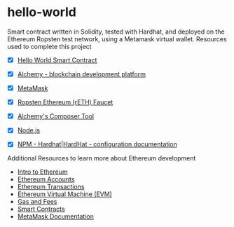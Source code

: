 # hello-world
Smart contract written in Solidity, tested with Hardhat, and deployed on the Ethereum Ropsten test network, using a Metamask virtual wallet. 
Resources used to complete this project 

- [x] [Hello World Smart Contract](https://docs.alchemyapi.io/alchemy/tutorials/hello-world-smart-contract)
- [x] [Alchemy - blockchain development platform](https://alchemyapi.io/?r=b965eaac-1c96-45e5-90fc-d9f115090826)
- [x] [MetaMask](https://metamask.io/download.html)
- [x] [Ropsten Ethereum (rETH) Faucet](https://faucet.dimensions.network/)
- [x] [Alchemy's Composer Tool](https://composer.alchemyapi.io/)
- [x] [Node.js](https://nodejs.org/en/)
- [x] [NPM - Hardhat](https://www.npmjs.com/package/hardhat)|[HardHat - configuration documentation](https://hardhat.org/config/)








Additional Resources to learn more about Ethereum development 
- [Intro to Ethereum](https://ethereum.org/en/developers/docs/intro-to-ethereum/)
- [Ethereum Accounts](https://ethereum.org/en/developers/docs/accounts/)
- [Ethereum Transactions](https://ethereum.org/en/developers/docs/transactions/)
- [Ethereum Virtual Machine (EVM)](https://ethereum.org/en/developers/docs/evm/)
- [Gas and Fees](https://ethereum.org/en/developers/docs/gas/)
- [Smart Contracts](https://ethereum.org/en/developers/docs/smart-contracts/)
- [MetaMask Documentation](https://docs.metamask.io/guide/)
